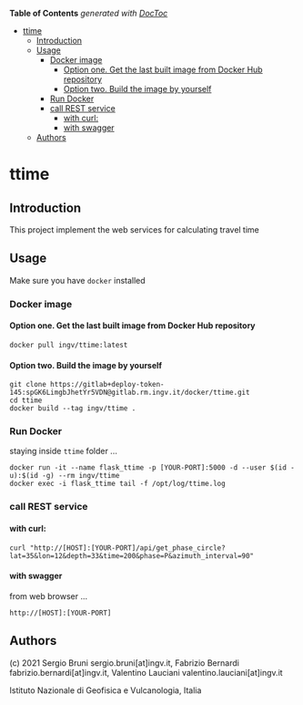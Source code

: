 <!-- START doctoc generated TOC please keep comment here to allow auto update -->
<!-- DON'T EDIT THIS SECTION, INSTEAD RE-RUN doctoc TO UPDATE -->
**Table of Contents**  *generated with [DocToc](https://github.com/thlorenz/doctoc)*

- [ttime](#ttime)
  - [Introduction](#introduction)
  - [Usage](#usage)
    - [Docker image](#docker-image)
      - [Option  one. Get the last built image from Docker Hub repository](#option--one-get-the-last-built-image-from-docker-hub-repository)
      - [Option  two. Build the image by yourself](#option--two-build-the-image-by-yourself)
    - [Run Docker](#run-docker)
    - [call REST service](#call-rest-service)
      - [with curl:](#with-curl)
      - [with swagger](#with-swagger)
  - [Authors](#authors)

<!-- END doctoc generated TOC please keep comment here to allow auto update -->



# ttime

## Introduction
This project implement the web services for calculating travel time



## Usage
Make sure you have `docker` installed

### Docker image

#### Option  one. Get the last built image from Docker Hub repository

```
docker pull ingv/ttime:latest
```



#### Option  two. Build the image by yourself

```
git clone https://gitlab+deploy-token-145:spGK6LimgbJhetYr5VDN@gitlab.rm.ingv.it/docker/ttime.git
cd ttime
docker build --tag ingv/ttime .
```



### Run Docker 

staying inside `ttime` folder ...

```
docker run -it --name flask_ttime -p [YOUR-PORT]:5000 -d --user $(id -u):$(id -g) --rm ingv/ttime
docker exec -i flask_ttime tail -f /opt/log/ttime.log
```

### call REST service

#### with curl:

```
curl "http://[HOST]:[YOUR-PORT]/api/get_phase_circle?lat=35&lon=12&depth=33&time=200&phase=P&azimuth_interval=90"

```

#### with swagger

from web browser ...

```
http://[HOST]:[YOUR-PORT]
```




## Authors
(c) 2021 Sergio Bruni sergio.bruni[at]ingv.it, Fabrizio Bernardi fabrizio.bernardi[at]ingv.it, Valentino Lauciani valentino.lauciani[at]ingv.it

Istituto Nazionale di Geofisica e Vulcanologia, Italia